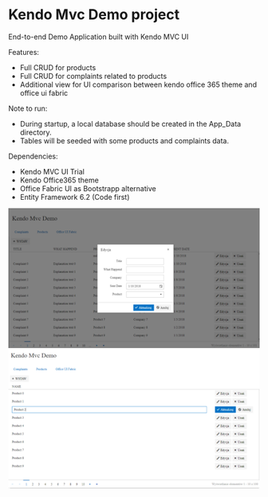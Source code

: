 # Kendo Mvc Demo project

End-to-end Demo Application built with Kendo MVC UI

Features:
- Full CRUD for products
- Full CRUD for complaints related to products
- Additional view for UI comparison between kendo office 365 theme and office ui fabric

Note to run:
- During startup, a local database should be created in the App_Data directory.
- Tables will be seeded with some products and complaints data.

Dependencies:
- Kendo MVC UI Trial
- Kendo Office365 theme
- Office Fabric UI as Bootstrapp alternative
- Entity Framework 6.2 (Code first)

![alt text](https://github.com/gosudev/KendoMvcDemo/blob/master/src/KendoMvcDemo.Web/Images/complaints_view.PNG)
![alt text](https://github.com/gosudev/KendoMvcDemo/blob/master/src/KendoMvcDemo.Web/Images/product_edit.PNG)

